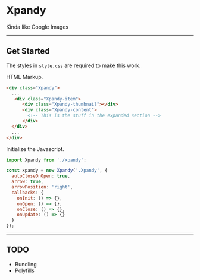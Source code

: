 # Xpandy

Kinda like Google Images

---

## Get Started

The styles in `style.css` are required to make this work.

HTML Markup.

```html
<div class="Xpandy">
  ...
   <div class="Xpandy-item">
      <div class="Xpandy-thumbnail"></div>
      <div class="Xpandy-content">
        <!-- This is the stuff in the expanded section -->
      </div>
  </div>
  ...
</div>
```

Initialize the Javascript.

```js
import Xpandy from './xpandy';

const xpandy = new Xpandy('.Xpandy', {
  autoCloseOnOpen: true,
  arrow: true,
  arrowPosition: 'right',
  callbacks: {
    onInit: () => {},
    onOpen: () => {},
    onClose: () => {},
    onUpdate: () => {}
  }
});
```

---

## TODO

* Bundling
* Polyfills
